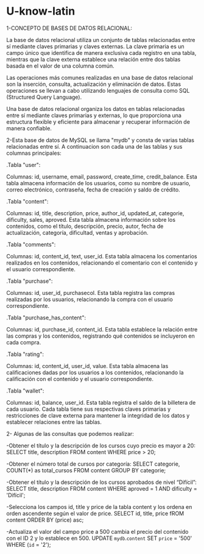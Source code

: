 # U-know-latin
1-CONCEPTO DE BASES DE DATOS RELACIONAL:

La base de datos relacional utiliza un conjunto de tablas relacionadas entre sí mediante claves primarias y claves externas. 
La clave primaria es un campo único que identifica de manera exclusiva cada registro en una tabla,
mientras que la clave externa establece una relación entre dos tablas basada en el valor de una columna común.

Las operaciones más comunes realizadas en una base de datos relacional son la inserción, consulta, actualización y eliminación de datos.
Estas operaciones se llevan a cabo utilizando lenguajes de consulta como SQL (Structured Query Language).

Una base de datos relacional organiza los datos en tablas relacionadas entre sí mediante claves primarias y externas, lo que proporciona una estructura flexible y eficiente para almacenar y recuperar información de manera confiable.

2-Esta base de datos de MySQL se llama "mydb" y consta de varias tablas relacionadas entre sí.
A continuacion son cada una de las tablas y sus columnas principales:

.Tabla "user":

Columnas: id, username, email, password, create_time, credit_balance.
Esta tabla almacena información de los usuarios, como su nombre de usuario, correo electrónico, contraseña, fecha de creación y saldo de crédito.

.Tabla "content":

Columnas: id, title, description, price, author_id, updated_at, categorie, dificulty, sales, aproved.
Esta tabla almacena información sobre los contenidos, como el título, descripción, precio, autor, fecha de actualización, categoría, dificultad, ventas y aprobación.

.Tabla "comments":

Columnas: id, content_id, text, user_id.
Esta tabla almacena los comentarios realizados en los contenidos, relacionando el comentario con el contenido y el usuario correspondiente.

.Tabla "purchase":

Columnas: id, user_id, purchasecol.
Esta tabla registra las compras realizadas por los usuarios, relacionando la compra con el usuario correspondiente.

.Tabla "purchase_has_content":

Columnas: id, purchase_id, content_id.
Esta tabla establece la relación entre las compras y los contenidos, registrando qué contenidos se incluyeron en cada compra.

.Tabla "rating":

Columnas: id, content_id, user_id, value.
Esta tabla almacena las calificaciones dadas por los usuarios a los contenidos, relacionando la calificación con el contenido y el usuario correspondiente.

.Tabla "wallet":

Columnas: id, balance, user_id.
Esta tabla registra el saldo de la billetera de cada usuario.
Cada tabla tiene sus respectivas claves primarias y restricciones de clave externa para mantener la integridad de los datos y establecer relaciones entre las tablas.



2- Algunas de las consultas que podemos realizar:

-Obtener el título y la descripción de los cursos cuyo precio es mayor a 20:
            SELECT title, description FROM content WHERE price > 20; 
  
-Obtener el número total de cursos por categoría:
            SELECT categorie, COUNT(*) as total_cursos FROM content GROUP BY categorie;

-Obtener el título y la descripción de los cursos aprobados de nivel “Difícil”:
            SELECT title, description FROM content WHERE aproved = 1 AND dificulty = 'Difícil'; 

-Selecciona los campos id, title y price de la tabla content y los ordena en orden ascendente según el valor de price.
            SELECT id, title, price fROM content ORDER BY (price) asc;

-Actualiza el valor del campo price a 500 cambia el precio del contenido con el ID 2 y lo establece en 500.
            UPDATE `mydb`.`content` SET `price` = '500' WHERE (`id` = '2');
